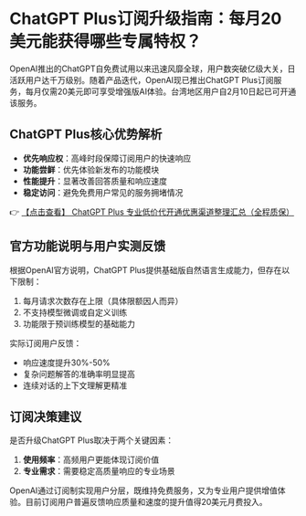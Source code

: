 # ChatGPT Plus订阅升级指南：每月20美元能获得哪些专属特权？

OpenAI推出的ChatGPT自免费试用以来迅速风靡全球，用户数突破亿级大关，日活跃用户达千万级别。随着产品迭代，OpenAI现已推出ChatGPT Plus订阅服务，每月仅需20美元即可享受增强版AI体验。台湾地区用户自2月10日起已可开通该服务。

## ChatGPT Plus核心优势解析

- **优先响应权**：高峰时段保障订阅用户的快速响应
- **功能尝鲜**：优先体验新发布的功能模块
- **性能提升**：显著改善回答质量和响应速度
- **稳定访问**：避免免费用户常见的服务拥堵情况

👉 [【点击查看】 ChatGPT Plus 专业低价代开通优惠渠道整理汇总（全程质保）](https://bit.ly/DaiKai)

## 官方功能说明与用户实测反馈

根据OpenAI官方说明，ChatGPT Plus提供基础版自然语言生成能力，但存在以下限制：
1. 每月请求次数存在上限（具体限额因人而异）
2. 不支持模型微调或自定义训练
3. 功能限于预训练模型的基础能力

实际订阅用户反馈：
- 响应速度提升30%-50%
- 复杂问题解答的准确率明显提高
- 连续对话的上下文理解更精准

## 订阅决策建议

是否升级ChatGPT Plus取决于两个关键因素：
1. **使用频率**：高频用户更能体现订阅价值
2. **专业需求**：需要稳定高质量响应的专业场景

OpenAI通过订阅制实现用户分层，既维持免费服务，又为专业用户提供增值体验。目前订阅用户普遍反馈响应质量和速度的提升值得20美元月费投入。